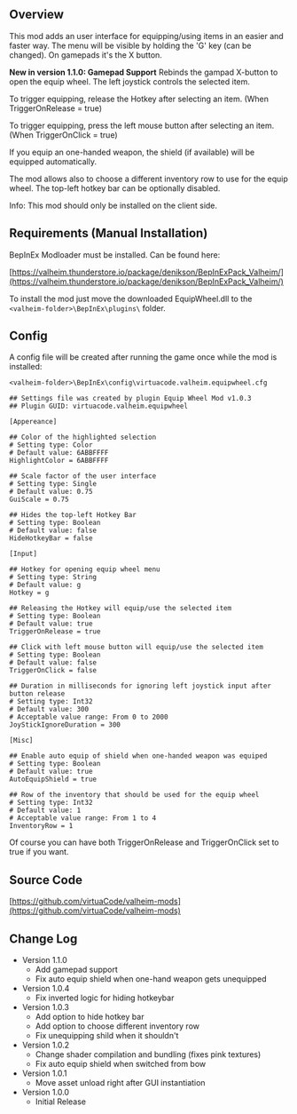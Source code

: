 ## Overview

This mod adds an user interface for equipping/using items in an easier and faster way. The menu will be visible by holding the 'G' key (can be
changed). On gamepads it's the X button.

**New in version 1.1.0: Gamepad Support**
Rebinds the gampad X-button to open the equip wheel. The left joystick controls the selected item.


To trigger equipping, release the Hotkey after selecting an item. (When TriggerOnRelease = true)

To trigger equipping, press the left mouse button after selecting an item. (When TriggerOnClick = true)

If you equip an one-handed weapon, the shield (if available) will be equipped automatically. 

The mod allows also to choose a different inventory row to use for the equip wheel.
The top-left hotkey bar can be optionally disabled.

Info: This mod should only be installed on the client side.


## Requirements (Manual Installation)

BepInEx Modloader must be installed. Can be found here:

[https://valheim.thunderstore.io/package/denikson/BepInExPack_Valheim/](https://valheim.thunderstore.io/package/denikson/BepInExPack_Valheim/)

To install the mod just move the downloaded EquipWheel.dll to the `<valheim-folder>\BepInEx\plugins\` folder.


## Config

A config file will be created after running the game once while the mod is installed:

`<valheim-folder>\BepInEx\config\virtuacode.valheim.equipwheel.cfg`

    ## Settings file was created by plugin Equip Wheel Mod v1.0.3
    ## Plugin GUID: virtuacode.valheim.equipwheel

    [Appereance]

    ## Color of the highlighted selection
    # Setting type: Color
    # Default value: 6ABBFFFF
    HighlightColor = 6ABBFFFF

    ## Scale factor of the user interface
    # Setting type: Single
    # Default value: 0.75
    GuiScale = 0.75

    ## Hides the top-left Hotkey Bar
    # Setting type: Boolean
    # Default value: false
    HideHotkeyBar = false

    [Input]

    ## Hotkey for opening equip wheel menu
    # Setting type: String
    # Default value: g
    Hotkey = g

    ## Releasing the Hotkey will equip/use the selected item
    # Setting type: Boolean
    # Default value: true
    TriggerOnRelease = true

    ## Click with left mouse button will equip/use the selected item
    # Setting type: Boolean
    # Default value: false
    TriggerOnClick = false

    ## Duration in milliseconds for ignoring left joystick input after button release
    # Setting type: Int32
    # Default value: 300
    # Acceptable value range: From 0 to 2000
    JoyStickIgnoreDuration = 300

    [Misc]

    ## Enable auto equip of shield when one-handed weapon was equiped
    # Setting type: Boolean
    # Default value: true
    AutoEquipShield = true

    ## Row of the inventory that should be used for the equip wheel
    # Setting type: Int32
    # Default value: 1
    # Acceptable value range: From 1 to 4
    InventoryRow = 1

Of course you can have both TriggerOnRelease and TriggerOnClick set to true if you want.

## Source Code

[https://github.com/virtuaCode/valheim-mods](https://github.com/virtuaCode/valheim-mods)

## Change Log

- Version 1.1.0
    - Add gamepad support
    - Fix auto equip shield when one-hand weapon gets unequipped
- Version 1.0.4
    - Fix inverted logic for hiding hotkeybar
- Version 1.0.3
    - Add option to hide hotkey bar
    - Add option to choose different inventory row
    - Fix unequipping shild when it shouldn't
- Version 1.0.2
    - Change shader compilation and bundling (fixes pink textures)
    - Fix auto equip shield when switched from bow
- Version 1.0.1
    - Move asset unload right after GUI instantiation
- Version 1.0.0
    - Initial Release

